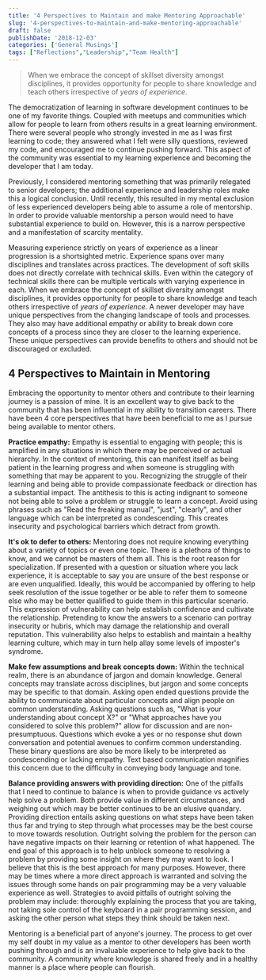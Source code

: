 ```yaml
---
title: '4 Perspectives to Maintain and make Mentoring Approachable'
slug: '4-perspectives-to-maintain-and-make-mentoring-approachable'
draft: false
publishDate: '2018-12-03'
categories: ['General Musings']
tags: ["Reflections","Leadership","Team Health"]
---
```

> When we embrace the concept of skillset diversity amongst disciplines, it provides opportunity for people to share knowledge and teach others irrespective of *years of experience*.

The democratization of learning in software development continues to be one of my favorite things. Coupled with meetups and communities which allow for people to learn from others results in a great learning environment. There were several people who strongly invested in me as I was first learning to code; they answered what I felt were silly questions, reviewed my code, and encouraged me to continue pushing forward. This aspect of the community was essential to my learning experience and becoming the developer that I am today.

Previously, I considered mentoring something that was primarily relegated to senior developers; the additional experience and leadership roles make this a logical conclusion. Until recently, this resulted in my mental exclusion of less experienced developers being able to assume a role of mentorship. In order to provide valuable mentorship a person would need to have substantial experience to build on. However, this is a narrow perspective and a manifestation of scarcity mentality.

Measuring experience strictly on years of experience as a linear progression is a shortsighted metric. Experience spans over many disciplines and translates across practices. The development of soft skills does not directly correlate with technical skills. Even within the category of technical skills there can be multiple verticals with varying experience in each. When we embrace the concept of skillset diversity amongst disciplines, it provides opportunity for people to share knowledge and teach others irrespective of *years of experience*. A newer developer may have unique perspectives from the changing landscape of tools and processes. They also may have additional empathy or ability to break down core concepts of a process since they are closer to the learning experience. These unique perspectives can provide benefits to others and should not be discouraged or excluded.

## 4 Perspectives to Maintain in Mentoring

Embracing the opportunity to mentor others and contribute to their learning journey is a passion of mine. It is an excellent way to give back to the community that has been influential in my ability to transition careers. There have been 4 core perspectives that have been beneficial to me as I pursue being available to mentor others.

**Practice empathy:** Empathy is essential to engaging with people; this is amplified in any situations in which there may be perceived or actual hierarchy. In the context of mentoring, this can manifest itself as being patient in the learning progress and when someone is struggling with something that may be apparent to you. Recognizing the struggle of their learning and being able to provide compassionate feedback or direction has a substantial impact. The antithesis to this is acting indignant to someone not being able to solve a problem or struggle to learn a concept. Avoid using phrases such as "Read the freaking manual", "just", "clearly", and other language which can be interpreted as condescending. This creates insecurity and psychological barriers which detract from growth.

**It's ok to defer to others:** Mentoring does not require knowing everything about a variety of topics or even one topic. There is a plethora of things to know, and we cannot be masters of them all. This is the root reason for specialization. If presented with a question or situation where you lack experience, it is acceptable to say you are unsure of the best response or are even unqualified. Ideally, this would be accompanied by offering to help seek resolution of the issue together or be able to refer them to someone else who may be better qualified to guide them in this particular scenario. This expression of vulnerability can help establish confidence and cultivate the relationship. Pretending to know the answers to a scenario can portray insecurity or hubris, which may damage the relationship and overall reputation. This vulnerability also helps to establish and maintain a healthy learning culture, which may in turn help allay some levels of imposter's syndrome.

**Make few assumptions and break concepts down:** Within the technical realm, there is an abundance of jargon and domain knowledge. General concepts may translate across disciplines, but jargon and some concepts may be specific to that domain. Asking open ended questions provide the ability to communicate about particular concepts and align people on common understanding. Asking questions such as, "What is your understanding about concept X?" or "What approaches have you considered to solve this problem?" allow for discussion and are non-presumptuous. Questions which evoke a yes or no response shut down conversation and potential avenues to confirm common understanding. These binary questions are also be more likely to be interpreted as condescending or lacking empathy. Text based communication magnifies this concern due to the difficulty in conveying body language and tone.

**Balance providing answers with providing direction:** One of the pitfalls that I need to continue to balance is when to provide guidance vs actively help solve a problem. Both provide value in different circumstances, and weighing out which may be better continues to be an elusive quandary. Providing direction entails asking questions on what steps have been taken thus far and trying to step through what processes may be the best course to move towards resolution. Outright solving the problem for the person can have negative impacts on their learning or retention of what happened. The end goal of this approach is to help unblock someone to resolving a problem by providing some insight on where they may want to look. I believe that this is the best approach for many purposes. However, there may be times where a more direct approach is warranted and solving the issues through some hands on pair programming may be a very valuable experience as well. Strategies to avoid pitfalls of outright solving the problem may include: thoroughly explaining the process that you are taking, not taking sole control of the keyboard in a pair programming session, and asking the other person what steps they think should be taken next.

Mentoring is a beneficial part of anyone's journey. The process to get over my self doubt in my value as a mentor to other developers has been worth pushing through and is an invaluable experience to help give back to the community. A community where knowledge is shared freely and in a healthy manner is a place where people can flourish.
